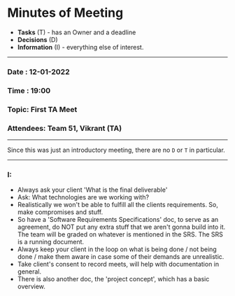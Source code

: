 # Minutes of Meeting

* **Tasks** (T) - has an Owner and a deadline
* **Decisions** (D)
* **Information** (I) - everything else of interest.

---
 
### Date : 12-01-2022
### Time : 19:00
### Topic: First TA Meet
### Attendees: Team 51, Vikrant (TA)

---

Since this was just an introductory meeting, there are no `D` or `T` in particular.

---

### I:
- Always ask your client 'What is the final deliverable'
- Ask: What technologies are we working with?
- Realistically we won't be able to fulfill all the clients requirements. So, make compromises and stuff.
- So have a 'Software Requirements Specifications' doc, to serve as an agreement, do NOT put any extra stuff that we aren't gonna build into it. The team will be graded on whatever is mentioned in the SRS. The SRS is a running document.
- Always keep your client in the loop on what is being done / not being done / make them aware in case some of their demands are unrealistic.
- Take client's consent to record meets, will help with documentation in general. 
- There is also another doc, the 'project concept', which has a basic overview.